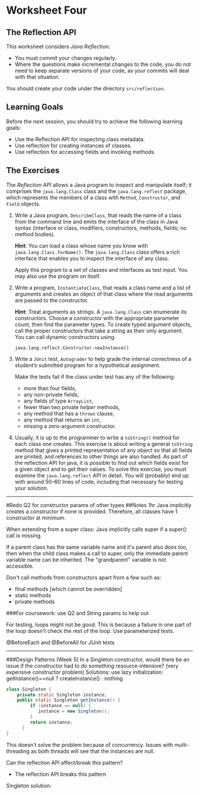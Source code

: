 # Worksheet Four 

## The Reflection API

This worksheet considers *Java Reflection*. 

- You must commit your changes regularly. 
- Where the questions make incremental changes to the code, you do not need to keep 
separate versions of your code, as your commits will deal with that situation. 

You should create your code under the directory `src/reflection`.

## Learning Goals

Before the next session, you should try to achieve the following learning goals:

+ Use the Reflection API for inspecting class metadata.
+ Use reflection for creating instances of classes.
+ Use reflection for accessing fields and invoking methods.


## The Exercises

The *Reflection API* allows a Java program to inspect and manipulate itself; 
it comprises the `java.lang.Class` class and the `java.lang.reflect` package, 
which represents the members of a class with `Method`, `Constructor`, and `Field` objects.

1. Write a Java program, `DescribeClass`, that reads the name of a class from the command 
   line and emits the interface of the class in Java syntax (interface or class, modifiers, 
   constructors, methods, fields; no method bodies).
   
   **Hint**: You can load a class whose name you know with `java.lang.Class.forName()`. 
   The `java.lang.Class` class offers a rich interface that enables you to inspect the 
   interface of any class.
   
   Apply this program to a set of classes and interfaces as test input. 
   You may also use the program on itself.
   
2. Write a program, `InstantiateClass`, that reads a class name and a list of arguments and 
   creates an object of that class where the read arguments are passed to the constructor.
   
   **Hint**: Treat arguments as strings. A `java.lang.Class` can enumerate its constructors. 
   Choose a constructor with the appropriate parameter count, then find the parameter types. 
   To create typed argument objects, call the proper constructors that take a string as their 
   only argument. You can call dynamic constructors using.
   
   ```
   java.lang.reflect.Constructor.newInstance()
   ```
   
3. Write a `JUnit` test, `Autograder` to help grade the internal correctness of a student’s 
   submitted program for a hypothetical assignment.
  
   Make the tests fail if the class under test has any of the following:
   + more than four fields,
   + any non-private fields,
   + any fields of type `ArrayList`,
   + fewer than two private *helper* methods, 
   + any method that has a `throws` clause, 
   + any method that returns an `int`,
   + missing a zero-argument constructor.
   
4. Usually, it is up to the programmer to write a `toString()` method for each class one creates. 
   This exercise is about writing a general `toString` method that gives a printed representation 
   of any object so that all fields are printed, and references to other things are also handled. 
   As part of the reflection API for java, it is possible to find out which fields exist for a given 
   object and to get their values. To solve this exercise, you must examine the `java.lang.reflect` 
   API in detail.  You will (probably) end up with around 50–60 lines of code, including that necessary 
   for testing your solution.

------
#Redo Q2 for constructor params of other types
##Notes
*1hr*
Java implicitly creates a constructor if none is provided. 
Therefore, all classes have 1 constructor at minimum.

When extending from a super class: Java implicitly calls super if a super() call is missing.

If a parent class has the same variable name and it's parent also does too, then when the child class
makes a call to super, only the immediate parent variable name can be inherited. 
The "grandparent" variable is not accessible.

Don't call methods from constructors apart from a few such as:
+ final methods [which cannot be overridden]
+ static methods
+ private methods

###For coursework: use Q2 and String params to help out

For testing, loops might not be good.
This is because a failure in one part of the loop doesn't check the rest of the loop.
Use parameterized tests.

@BeforeEach and @BeforeAll for JUnit tests

----
###Design Patterns (Week 5)
In a Singleton constructor, would there be an issue if the constructor 
had to do something resource-intensive? (very expensive constructor problem)
Solutions: use lazy initialization: getInstance()==null ? createInstance() : nothing
```java
class Singleton {
    private static Singleton instance;  
    public static Singleton getInstance() {
         if (instance == null) {
            instance = new Singleton();
         }
         return instance;
      }
}
```
This doesn't solve the problem because of concurrency.
Issues with multi-threading as both threads will see that the instances are null.

Can the reflection API affect/break this pattern? 
* The reflection API breaks this pattern

Singleton solution:
```java

```